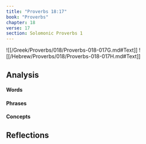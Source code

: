```yaml
---
title: "Proverbs 18:17"
book: "Proverbs"
chapter: 18
verse: 17
section: Solomonic Proverbs 1
---
```

![[/Greek/Proverbs/018/Proverbs-018-017G.md#Text]]
![[/Hebrew/Proverbs/018/Proverbs-018-017H.md#Text]]

## Analysis

#### Words

#### Phrases

#### Concepts

## Reflections
